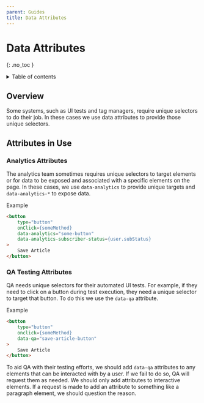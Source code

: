 ```yaml
---
parent: Guides
title: Data Attributes
---
```


# Data Attributes
{: .no_toc }

<details markdown="block">
  <summary>
    Table of contents
  </summary>
  {: .text-delta }
- TOC
{:toc}
</details>

## Overview

Some systems, such as UI tests and tag managers, require unique selectors
to do their job. In these cases we use data attributes to provide those
unique selectors.

## Attributes in Use

### Analytics Attributes

The analytics team sometimes requires unique selectors to target elements
or for data to be exposed and associated with a specific elements on the
page. In these cases, we use `data-analytics` to provide unique targets
and `data-analytics-*` to expose data.

Example
```html
<button
    type="button"
    onClick={someMethod}
    data-analytics="some-button"
    data-analytics-subscriber-status={user.subStatus}
>
    Save Article
</button>
```

### QA Testing Attributes

QA needs unique selectors for their automated UI tests. For example, if
they need to click on a button during test execution, they need a
unique selector to target that button. To do this we use the `data-qa`
attribute.

Example
```html
<button
    type="button"
    onclick={someMethod}
    data-qa="save-article-button"
>
    Save Article
</button>
```

To aid QA with their testing efforts, we should add `data-qa` attributes
to any elements that can be interacted with by a user. If we fail to do
so, QA will request them as needed. We should only add attributes to
interactive elements. If a request is made to add an attribute to
something like a paragraph element, we should question the reason.